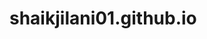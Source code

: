 # shaikjilani01.github.io
<!DOCTYPE html>
<html>
<head>
<title>Page Under Construction</title>
</head>
<body>

</body>
</html>